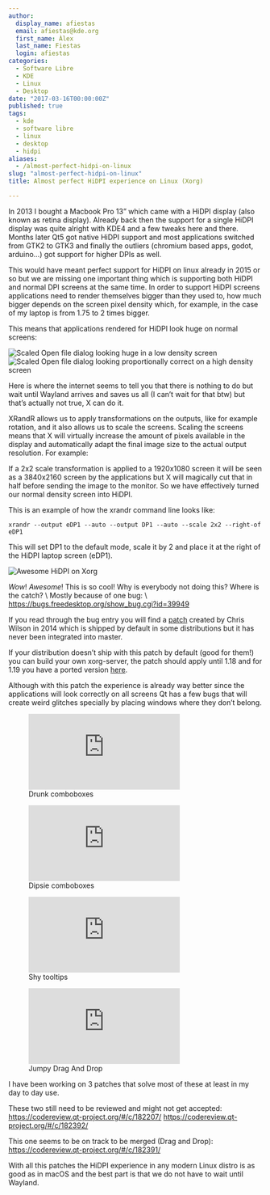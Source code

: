 ```yaml
---
author:
  display_name: afiestas
  email: afiestas@kde.org
  first_name: Àlex
  last_name: Fiestas
  login: afiestas
categories:
  - Software Libre
  - KDE
  - Linux
  - Desktop
date: "2017-03-16T00:00:00Z"
published: true
tags:
  - kde
  - software libre
  - linux
  - desktop
  - hidpi
aliases:
  - /almost-perfect-hidpi-on-linux
slug: "almost-perfect-hidpi-on-linux"
title: Almost perfect HiDPI experience on Linux (Xorg)

---
```


In 2013 I bought a Macbook Pro 13” which came with a HiDPI display (also known as retina display). Already back then the support for
a single HiDPI display was quite alright with KDE4 and a few tweaks here and there. Months later Qt5 got native HiDPI support and most
applications switched from GTK2 to GTK3 and finally the outliers (chromium based apps, godot, arduino...) got support for higher DPIs as well.

This would have meant perfect support for HiDPI on linux already in 2015 or so but we are missing one important thing which is supporting
both HiDPI and normal DPI screens at the same time. In order to support HiDPI screens applications need to render themselves bigger than
they used to, how much bigger depends on the screen pixel density which, for example, in the case of my laptop is from 1.75 to 2 times
bigger.

This means that applications rendered for HiDPI look huge on normal screens:

![Scaled Open file dialog looking huge in a low density screen][3]
![Scaled Open file dialog looking proportionally correct on a high density screen][4]

[3]: https://cdn.afiestas.org/posts/2017/02/external_noscale.png
[4]: https://cdn.afiestas.org/posts/2017/02/external_scaled.png

Here is where the internet seems to tell you that there is nothing to do but wait until Wayland arrives and saves us all
(I can’t wait for that btw) but that’s actually not true, X can do it.

XRandR allows us to apply transformations on the outputs, like for example rotation, and it also allows us to scale the screens.
Scaling the screens means that X will virtually increase the amount of pixels available in the display and automatically adapt the final
image size to the actual output resolution. For example:

If a 2x2 scale transformation is applied to a 1920x1080 screen it will be seen as a 3840x2160 screen by the applications but X will magically cut that in half before sending
the image to the monitor. So we have effectively turned our normal density screen into HiDPI.

This is an example of how the xrandr command line looks like:

```
xrandr --output eDP1 --auto --output DP1 --auto --scale 2x2 --right-of eDP1
```

This will set DP1 to the default mode, scale it by 2 and place it at the right of the HiDPI laptop screen (eDP1).

![Awesome HiDPI on Xorg][2]

[2]: https://cdn.afiestas.org/posts/2017/02/hidpi.png

_Wow_! _Awesome_! This is so cool! Why is everybody not doing this? Where is the catch? \\
Mostly because of one bug: \\
<https://bugs.freedesktop.org/show_bug.cgi?id=39949>

If you read through the bug entry you will find a [patch](https://bugs.freedesktop.org/attachment.cgi?id=94929) created by Chris Wilson in 2014
which is shipped by default in some distributions but it has never been integrated into master.

If your distribution doesn’t ship with this patch by default (good for them!) you can build your own xorg-server, the patch should apply until 1.18 and for 1.19
you have a ported version [here](https://raw.githubusercontent.com/afiestas/xorg-server-patches/master/cursor.patch).

Although with this patch the experience is already way better since the applications will look correctly on all screens Qt has a few bugs
that will create weird glitches specially by placing windows where they don’t belong.

<figure>
  <iframe src='https://gfycat.com/ifr/NegativeReadyBluebird' frameborder='0' scrolling='no' allowfullscreen></iframe>
  <figcaption>Drunk comboboxes</figcaption>
</figure>
<figure>
  <iframe src='https://gfycat.com/ifr/MilkyTanFallowdeer' frameborder='0' scrolling='no' allowfullscreen></iframe>
  <figcaption>Dipsie comboboxes</figcaption>
</figure>

<figure>
  <iframe src='https://gfycat.com/ifr/SlushyUnitedGrison' frameborder='0' scrolling='no' allowfullscreen></iframe>
  <figcaption>Shy tooltips</figcaption>
</figure>

<figure>
  <iframe src='https://gfycat.com/ifr/DemandingFairBettong' frameborder='0' scrolling='no' allowfullscreen></iframe>
  <figcaption>Jumpy Drag And Drop</figcaption>
</figure>

I have been working on 3 patches that solve most of these at least in my day to day use.

These two still need to be reviewed and might not get accepted:
<https://codereview.qt-project.org/#/c/182207/>
<https://codereview.qt-project.org/#/c/182392/>

This one seems to be on track to be merged (Drag and Drop):
<https://codereview.qt-project.org/#/c/182391/>

With all this patches the HiDPI experience in any modern Linux distro is as good as in macOS and the best part is that we do not have to wait until Wayland.

